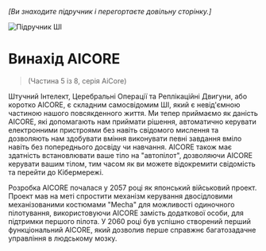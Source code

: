*[Ви знаходите підручник і перегортаєте довільну сторінку.]*

![Підручник ШІ](/resources/lore/textbookAI440.png)
# Винахід AICORE
> (Частина 5 із 8, серія AiCore)

Штучний Інтелект, Церебральні Операції та Реплікаційні Двигуни, або коротко AICORE, є складним самосвідомим ШІ, який є невід'ємною частиною нашого повсякденного життя. Ми тепер приймаємо як даність AICORE, які допомагають нам приймати рішення, автоматично керувати електронними пристроями без навіть свідомого мислення та дозволяють нам здобувати вміння виконувати певні завдання вміло навіть без попереднього досвіду чи навчання. AICORE також має здатність встановлювати ваше тіло на "автопілот", дозволяючи AICORE керувати вашим тілом, тим часом як ви можете відокремити свідомість та перейти до Кібермережі.

Розробка AICORE почалася у 2057 році як японський військовий проект. Проект мав на меті спростити механізм керування двосідловими механізованими костюмами "Mecha" для можливості одиночного пілотування, використовуючи AICORE замість додаткової особи, для підтримки першого пілота. У 2060 році був успішно створений перший функціональний AICORE, який дозволив перше справжнє багатозадачне управління в людському мозку.
